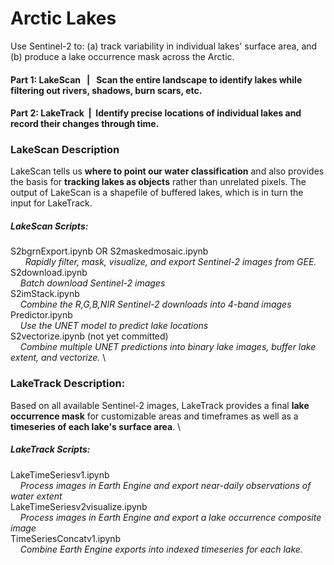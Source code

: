 # Arctic Lakes

Use Sentinel-2 to: (a) track variability in individual lakes' surface area, and (b) produce a lake occurrence mask across the Arctic.

#### Part 1: LakeScan   |   Scan the entire landscape to identify lakes while filtering out rivers, shadows, burn scars, etc.

#### Part 2: LakeTrack  |  Identify precise locations of individual lakes and record their changes through time.


### LakeScan Description
LakeScan tells us **where to point our water classification** and also provides the basis for **tracking lakes as objects** rather than unrelated pixels. The output of LakeScan is a shapefile of buffered lakes, which is in turn the input for LakeTrack.

##### LakeScan Scripts:
S2bgrnExport.ipynb OR S2maskedmosaic.ipynb \
      *Rapidly filter, mask, visualize, and export Sentinel-2 images from GEE.* \
S2download.ipynb \
    *Batch download Sentinel-2 images* \
S2imStack.ipynb \
    *Combine the R,G,B,NIR Sentinel-2 downloads into 4-band images* \
Predictor.ipynb \
    *Use the UNET model to predict lake locations* \
S2vectorize.ipynb (not yet committed) \
    *Combine multiple UNET predictions into binary lake images, buffer lake extent, and vectorize.* \
  
### LakeTrack Description:
Based on all available Sentinel-2 images, LakeTrack provides a final **lake occurrence mask** for customizable areas and timeframes as well as a **timeseries of each lake's surface area**. \

##### LakeTrack Scripts:
LakeTimeSeriesv1.ipynb \
    *Process images in Earth Engine and export near-daily observations of water extent* \
LakeTimeSeriesv2visualize.ipynb \
    *Process images in Earth Engine and export a lake occurrence composite image* \
TimeSeriesConcatv1.ipynb \
    *Combine Earth Engine exports into indexed timeseries for each lake.*

